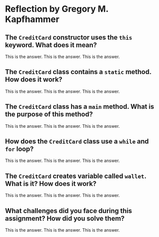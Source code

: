# Reflection by Gregory M. Kapfhammer

## The `CreditCard` constructor uses the `this` keyword. What does it mean?

This is the answer.
This is the answer.
This is the answer.

## The `CreditCard` class contains a `static` method. How does it work?

This is the answer.
This is the answer.
This is the answer.

## The `CreditCard` class has a `main` method. What is the purpose of this method?

This is the answer.
This is the answer.
This is the answer.

## How does the `CreditCard` class use a `while` and `for` loop?

This is the answer.
This is the answer.
This is the answer.

## The `CreditCard` creates variable called `wallet`. What is it? How does it work?

This is the answer.
This is the answer.
This is the answer.

## What challenges did you face during this assignment? How did you solve them?

This is the answer.
This is the answer.
This is the answer.
